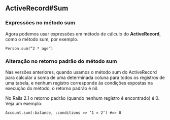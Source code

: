 ## ActiveRecord#Sum

### Expressões no método sum

Agora podemos usar expressões em método de cálculo do **ActiveRecord**, como o método sum, por exemplo.

	Person.sum(“2 * age“)

### Alteração no retorno padrão do método sum

Nas versões anteriores, quando usamos o método sum do ActiveRecord para calcular a soma de uma determinada coluna para todos os registros de uma tabela, e nenhum registro corresponde às condições expostas na execução do método, o retorno padrão é nil.

No Rails 2.1 o retorno padrão (quando nenhum registro é encontrado) é 0. Veja um exemplo:

	Account.sum(:balance, :conditions => ‘1 = 2‘) #=> 0
